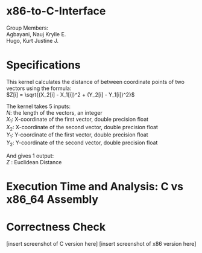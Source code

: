 # x86-to-C-Interface

Group Members:  
Agbayani, Nauj Krylle E.  
Hugo, Kurt Justine J.  

# Specifications
This kernel calculates the distance of between coordinate points of two vectors using the formula:  
$Z[i] = \sqrt{(X_2[i] - X_1[i])^2 + (Y_2[i] - Y_1[i])^2}$  

The kernel takes 5 inputs:  
$N$: the length of the vectors, an integer  
$X_1$: X-coordinate of the first vector, double precision float  
$X_2$: X-coordinate of the second vector, double precision float  
$Y_1$: Y-coordinate of the first vector, double precision float  
$Y_2$: Y-coordinate of the second vector, double precision float  

And gives 1 output:  
$Z$ : Euclidean Distance

# Execution Time and Analysis: C vs x86_64 Assembly


# Correctness Check
[insert screenshot of C version here]
[insert screenshot of x86 version here]
